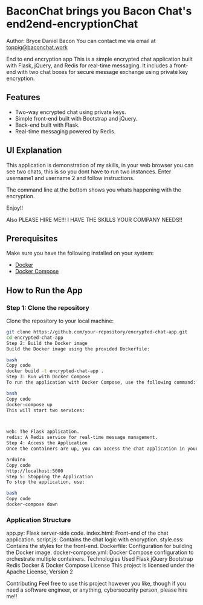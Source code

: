 # BaconChat brings you Bacon Chat's end2end-encryptionChat

Author: Bryce Daniel Bacon
You can contact me via email at toppig@baconchat.work

End to end encryption app
This is a simple encrypted chat application built with Flask, jQuery, and Redis for real-time messaging. It includes a front-end with two chat boxes for secure message exchange using private key encryption.

## Features

- Two-way encrypted chat using private keys.
- Simple front-end built with Bootstrap and jQuery.
- Back-end built with Flask.
- Real-time messaging powered by Redis.

## UI Explanation

This application is demonstration of my skills, in your web browser you can see two chats, this is so you dont have to run two instances.
Enter username1 and username 2 and follow instructions.

The command line at the bottom shows you whats happening with the encryption.

Enjoy!!

Also PLEASE HIRE ME!!! I HAVE THE SKILLS YOUR COMPANY NEEDS!!

## Prerequisites

Make sure you have the following installed on your system:

- [Docker](https://docs.docker.com/get-docker/)
- [Docker Compose](https://docs.docker.com/compose/install/)

## How to Run the App

### Step 1: Clone the repository

Clone the repository to your local machine:

```bash
git clone https://github.com/your-repository/encrypted-chat-app.git
cd encrypted-chat-app
Step 2: Build the Docker image
Build the Docker image using the provided Dockerfile:

bash
Copy code
docker build -t encrypted-chat-app .
Step 3: Run with Docker Compose
To run the application with Docker Compose, use the following command:

bash
Copy code
docker-compose up
This will start two services:



web: The Flask application.
redis: A Redis service for real-time message management.
Step 4: Access the Application
Once the containers are up, you can access the chat application in your browser:

arduino
Copy code
http://localhost:5000
Step 5: Stopping the Application
To stop the application, use:

bash
Copy code
docker-compose down

```

### Application Structure

app.py: Flask server-side code.
index.html: Front-end of the chat application.
script.js: Contains the chat logic with encryption.
style.css: Contains the styles for the front-end.
Dockerfile: Configuration for building the Docker image.
docker-compose.yml: Docker Compose configuration to orchestrate multiple containers.
Technologies Used
Flask
jQuery
Bootstrap
Redis
Docker & Docker Compose
License
This project is licensed under the Apache License, Version 2


Contributing
Feel free to use this project however you like, though if you need a software engineer, or anything, cybersecurity person, please hire me!!





